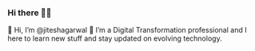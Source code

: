 ### Hi there 👋👋
👀 Hi, I’m @jiteshagarwal
🔭 I’m a Digital Transformation professional and I here to learn new stuff and stay updated on evolving technology.

<!--
**jiteshagarwal/jiteshagarwal** is a ✨ _special_ ✨ repository because its `README.md` (this file) appears on your GitHub profile.

Here are some ideas to get you started:

- 🔭 I’m currently working on ...
- 🌱 I’m currently learning ...
- 👯 I’m looking to collaborate on ...
- 🤔 I’m looking for help with ...
- 💬 Ask me about ...
- 📫 How to reach me: ...
- 😄 Pronouns: ...
- ⚡ Fun fact: ...
-->
